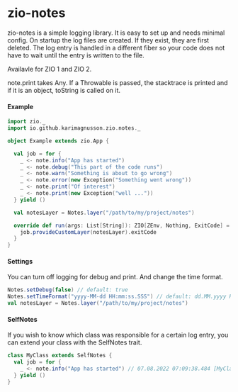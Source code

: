 # zio-notes

zio-notes is a simple logging library. It is easy to set up and needs minimal config. On startup the log files are created. If they exist, they are first deleted. The log entry is handled in a different fiber so your code does not have to wait until the entry is written to the file.

Availavle for ZIO 1 and ZIO 2.

note.print takes Any. If a Throwable is passed, the stacktrace is printed and if it is an object, toString is called on it.


#### Example
```scala
import zio._
import io.github.karimagnusson.zio.notes._

object Example extends zio.App {

  val job = for {
    _ <- note.info("App has started")
    _ <- note.debug("This part of the code runs")
    _ <- note.warn("Something is about to go wrong")
    _ <- note.error(new Exception("Something went wrong"))
    _ <- note.print("Of interest")
    _ <- note.print(new Exception("well ..."))
  } yield ()

  val notesLayer = Notes.layer("/path/to/my/project/notes")

  override def run(args: List[String]): ZIO[ZEnv, Nothing, ExitCode] = {
    job.provideCustomLayer(notesLayer).exitCode
  }
}
```

#### Settings
You can turn off logging for debug and print.
And change the time format.
```scala
Notes.setDebug(false) // default: true
Notes.setTimeFormat("yyyy-MM-dd HH:mm:ss.SSS") // default: dd.MM.yyyy HH:mm:ss.SSS
val notesLayer = Notes.layer("/path/to/my/project/notes")
```

#### SelfNotes
If you wish to know which class was responsible for a certain log entry, you can extend your class with the SelfNotes trait.
```scala
class MyClass extends SelfNotes {
  val job = for {
    _ <- note.info("App has started") // 07.08.2022 07:09:38.484 [MyClass] App has started
  } yield ()
}
```


